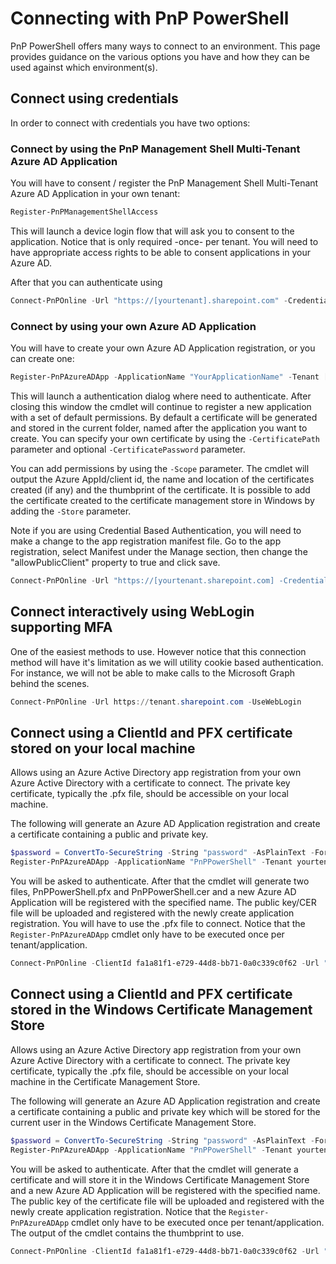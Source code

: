 # Connecting with PnP PowerShell

PnP PowerShell offers many ways to connect to an environment. This page provides guidance on the various options you have and how they can be used against which environment(s).


## Connect using credentials

In order to connect with credentials you have two options: 
### Connect by using the PnP Management Shell Multi-Tenant Azure AD Application

You will have to consent / register the PnP Management Shell Multi-Tenant Azure AD Application in your own tenant:

```powershell
Register-PnPManagementShellAccess
```

This will launch a device login flow that will ask you to consent to the application. Notice that is only required -once- per tenant. You will need to have appropriate access rights to be able to consent applications in your Azure AD.

After that you can authenticate using

```powershell
Connect-PnPOnline -Url "https://[yourtenant].sharepoint.com" -Credentials (Get-Credential)
```

### Connect by using your own Azure AD Application

You will have to create your own Azure AD Application registration, or you can create one:

```powershell
Register-PnPAzureADApp -ApplicationName "YourApplicationName" -Tenant [yourtenant.onmicrosoft.com] -DeviceLogin
```

This will launch a authentication dialog where need to authenticate. After closing this window the cmdlet will continue to register a new application with a set of default permissions. By default a certificate will be generated and stored in the current folder, named after the application you want to create. You can specify your own certificate by using the `-CertificatePath` parameter and optional `-CertificatePassword` parameter.

You can add permissions by using the `-Scope` parameter. The cmdlet will output the Azure AppId/client id, the name and location of the certificates created (if any) and the thumbprint of the certificate. It is possible to add the certificate created to the certificate management store in Windows by adding the `-Store` parameter.

Note if you are using Credential Based Authentication, you will need to make a change to the app registration manifest file. Go to the app registration, select Manifest under the Manage section, then change the "allowPublicClient" property to true and click save.

```powershell
Connect-PnPOnline -Url "https://[yourtenant.sharepoint.com] -Credentials (Get-Credential) -ClientId [clientid]
```

## Connect interactively using WebLogin supporting MFA

One of the easiest methods to use. However notice that this connection method will have it's limitation as we will utility cookie based authentication. For instance, we will not be able to make calls to the Microsoft Graph behind the scenes. 

```powershell
Connect-PnPOnline -Url https://tenant.sharepoint.com -UseWebLogin
```

## Connect using a ClientId and PFX certificate stored on your local machine

Allows using an Azure Active Directory app registration from your own Azure Active Directory with a certificate to connect. The private key certificate, typically the .pfx file, should be accessible on your local machine. 

The following will generate an Azure AD Application registration and create a certificate containing a public and private key.
```powershell
$password = ConvertTo-SecureString -String "password" -AsPlainText -Force
Register-PnPAzureADApp -ApplicationName "PnPPowerShell" -Tenant yourtenant.onmicrosoft.com
```

You will be asked to authenticate. After that the cmdlet will generate two files, PnPPowerShell.pfx and PnPPowerShell.cer and a new Azure AD Application will be registered with the specified name. The public key/CER file will be uploaded and registered with the newly create application registration. You will have to use the .pfx file to connect. Notice that the `Register-PnPAzureADApp` cmdlet only have to be executed once per tenant/application.

```PowerShell
Connect-PnPOnline -ClientId fa1a81f1-e729-44d8-bb71-0a0c339c0f62 -Url "https://tenant.sharepoint.com" -Tenant tenant.onmicrosoft.com -CertificatePath '.\PnPPowerShell.pfx'
```

## Connect using a ClientId and PFX certificate stored in the Windows Certificate Management Store

Allows using an Azure Active Directory app registration from your own Azure Active Directory with a certificate to connect. The private key certificate, typically the .pfx file, should be accessible on your local machine in the Certificate Management Store.

The following will generate an Azure AD Application registration and create a certificate containing a public and private key which will be stored for the current user in the Windows Certificate Management Store.
```powershell
$password = ConvertTo-SecureString -String "password" -AsPlainText -Force
Register-PnPAzureADApp -ApplicationName "PnPPowerShell" -Tenant yourtenant.onmicrosoft.com -Store CurrentUser
```

You will be asked to authenticate. After that the cmdlet will generate a certificate and will store it in the Windows Certificate Management Store and a new Azure AD Application will be registered with the specified name. The public key of the certificate file will be uploaded and registered with the newly create application registration. Notice that the `Register-PnPAzureADApp` cmdlet only have to be executed once per tenant/application. The output of the cmdlet contains the thumbprint to use.

```PowerShell
Connect-PnPOnline -ClientId fa1a81f1-e729-44d8-bb71-0a0c339c0f62 -Url "https://tenant.sharepoint.com" -Tenant tenant.onmicrosoft.com -Thumbprint $thumbprint
```
